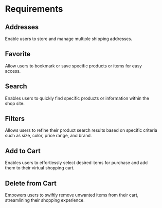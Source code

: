 # Requirements

## Addresses

Enable users to store and manage multiple shipping addresses.

## Favorite

Allow users to bookmark or save specific products or items for easy access.

## Search

Enables users to quickly find specific products or information within the shop site.

## Filters

Allows users to refine their product search results based on specific criteria such as size, color, price range, and brand.

## Add to Cart

Enables users to effortlessly select desired items for purchase and add them to their virtual shopping cart.

## Delete from Cart

Empowers users to swiftly remove unwanted items from their cart, streamlining their shopping experience.
